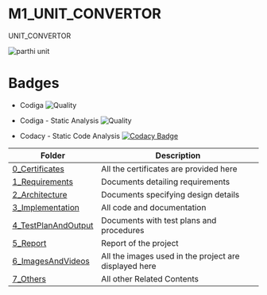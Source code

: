 # M1_UNIT_CONVERTOR
UNIT_CONVERTOR

![parthi unit](https://user-images.githubusercontent.com/92426059/161367814-ee3a9a4b-750b-4fbb-937f-b83facebdf11.png)


# Badges

* Codiga
 ![Quality](https://api.codiga.io/project/32389/status/svg)
 
 * Codiga - Static Analysis
 ![Quality](https://api.codiga.io/project/32389/score/svg)
 
 *  Codacy - Static Code Analysis
 [![Codacy Badge](https://app.codacy.com/project/badge/Grade/c37a10f7d1b2447688d42fe8fb386ead)](https://www.codacy.com/gh/Parthavr/M1_UNIT_CONVERTOR/dashboard?utm_source=github.com&amp;utm_medium=referral&amp;utm_content=Parthavr/M1_UNIT_CONVERTOR&amp;utm_campaign=Badge_Grade)

|  Folder  |  Description  |
|-----|-------|
| [0_Certificates](https://github.com/Parthavr/M1_UNIT_CONVERTOR/tree/main/0_Certificates)| All the certificates are provided here|
| [1_Requirements](https://github.com/Parthavr/M1_UNIT_CONVERTOR/tree/main/1_Requirments) | Documents detailing requirements   |
| [2_Architecture](https://github.com/Parthavr/M1_UNIT_CONVERTOR/tree/main/2_Architecture) |   Documents specifying design details   |
| [3_Implementation](https://github.com/Parthavr/M1_UNIT_CONVERTOR/tree/main/3_Implementation) | All code and documentation |
| [4_TestPlanAndOutput](https://github.com/Parthavr/M1_UNIT_CONVERTOR/tree/main/4_TestplanAndOutput) | Documents with test plans and procedures  |
| [5_Report](https://github.com/Parthavr/M1_UNIT_CONVERTOR/tree/main/5_Report) | Report of the project  |
| [6_ImagesAndVideos](https://github.com/Parthavr/M1_UNIT_CONVERTOR/tree/main/6_ImagesAndVideos) | All the images used in the project are displayed here|
| [7_Others](https://github.com/Parthavr/M1_UNIT_CONVERTOR/tree/main/7_Others) | All other Related Contents|
